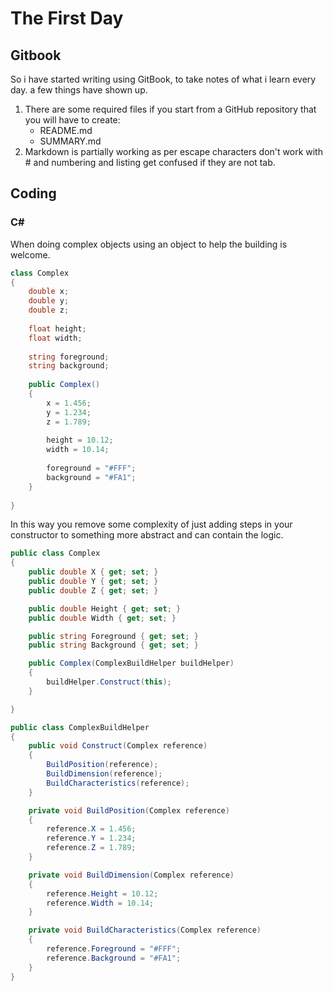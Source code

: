 # **The First Day**


## **Gitbook**

So i have started writing using GitBook, to take notes of what i learn every day. a few things have shown up.

1. There are some required files if you start from a GitHub repository that you will have to create:
    * README.md
    * SUMMARY.md
2. Markdown is partially working as per escape characters don't work with # and numbering and listing get confused if they are not tab.

## **Coding**

### C# # 

When doing complex objects using an object to help the building is welcome. 
```csharp
class Complex
{
    double x;
    double y;
    double z;
    
    float height;
    float width;
    
    string foreground;
    string background;
    
    public Complex()
    {
        x = 1.456;
        y = 1.234;
        z = 1.789;
        
        height = 10.12;
        width = 10.14;
    
        foreground = "#FFF";
        background = "#FA1";
    }
    
}
```
In this way you remove some complexity of just adding steps in your constructor to something more abstract and can contain the logic.

```csharp
public class Complex
{
    public double X { get; set; }
    public double Y { get; set; }
    public double Z { get; set; }

    public double Height { get; set; }
    public double Width { get; set; }

    public string Foreground { get; set; }
    public string Background { get; set; }

    public Complex(ComplexBuildHelper buildHelper)
    {
        buildHelper.Construct(this);
    }

}

public class ComplexBuildHelper
{
    public void Construct(Complex reference)
    {
        BuildPosition(reference);
        BuildDimension(reference);
        BuildCharacteristics(reference);
    }

    private void BuildPosition(Complex reference)
    {
        reference.X = 1.456;
        reference.Y = 1.234;
        reference.Z = 1.789;
    }

    private void BuildDimension(Complex reference)
    {
        reference.Height = 10.12;
        reference.Width = 10.14;
    }

    private void BuildCharacteristics(Complex reference)
    {
        reference.Foreground = "#FFF";
        reference.Background = "#FA1";
    }
}
```
